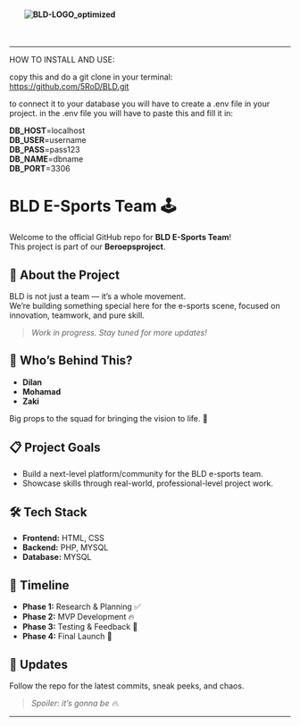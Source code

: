 
####                        ‎ ‎ ‎ ‎ ‎ ‎ ‎ ‎ ![BLD-LOGO_optimized](https://github.com/user-attachments/assets/64ad48b3-30ab-4425-8ce3-da78786d3da3)
‎ ‎ ‎ ‎ ‎ ‎ ‎ ‎ ‎ ‎ ‎ ‎ ‎ ‎‎ ‎ 

---

HOW TO INSTALL AND USE:

copy this and do a git clone in your terminal: https://github.com/5RoD/BLD.git

to connect it to your database you will have to create a .env file in your project. in the .env file you will have to paste this and fill it in:

**DB_HOST**=localhost  
**DB_USER**=username  
**DB_PASS**=pass123  
**DB_NAME**=dbname  
**DB_PORT**=3306  






# BLD E-Sports Team 🕹️

Welcome to the official GitHub repo for **BLD E-Sports Team**!  
This project is part of our **Beroepsproject**.

## 🚀 About the Project

BLD is not just a team — it’s a whole movement.  
We’re building something special here for the e-sports scene, focused on innovation, teamwork, and pure skill.

> *Work in progress. Stay tuned for more updates!*

## 👥 Who’s Behind This?

- **Dilan**
- **Mohamad**
- **Zaki**

Big props to the squad for bringing the vision to life. 🙌

## 📋 Project Goals

- Build a next-level platform/community for the BLD e-sports team.
- Showcase skills through real-world, professional-level project work.

## 🛠️ Tech Stack



- **Frontend:** HTML, CSS
- **Backend:** PHP, MYSQL
- **Database:** MYSQL

## 📅 Timeline

- **Phase 1:** Research & Planning ✅
- **Phase 2:** MVP Development 🔥
- **Phase 3:** Testing & Feedback 🔄
- **Phase 4:** Final Launch 🚀

## 📢 Updates

Follow the repo for the latest commits, sneak peeks, and chaos.  
> *Spoiler: it’s gonna be 🔥.*

---

